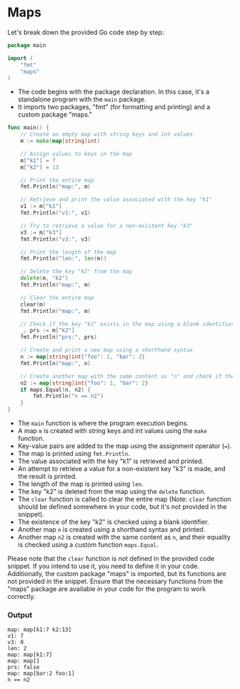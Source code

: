 # Maps
Let's break down the provided Go code step by step:

```go
package main

import (
    "fmt"
    "maps"
)
```

- The code begins with the package declaration. In this case, it's a standalone program with the `main` package.
- It imports two packages, "fmt" (for formatting and printing) and a custom package "maps."

```go
func main() {
    // Create an empty map with string keys and int values
    m := make(map[string]int)

    // Assign values to keys in the map
    m["k1"] = 7
    m["k2"] = 13

    // Print the entire map
    fmt.Println("map:", m)

    // Retrieve and print the value associated with the key "k1"
    v1 := m["k1"]
    fmt.Println("v1:", v1)

    // Try to retrieve a value for a non-existent key "k3"
    v3 := m["k3"]
    fmt.Println("v3:", v3)

    // Print the length of the map
    fmt.Println("len:", len(m))

    // Delete the key "k2" from the map
    delete(m, "k2")
    fmt.Println("map:", m)

    // Clear the entire map
    clear(m)
    fmt.Println("map:", m)

    // Check if the key "k2" exists in the map using a blank identifier (_)
    _, prs := m["k2"]
    fmt.Println("prs:", prs)

    // Create and print a new map using a shorthand syntax
    n := map[string]int{"foo": 1, "bar": 2}
    fmt.Println("map:", n)

    // Create another map with the same content as "n" and check if they are equal
    n2 := map[string]int{"foo": 1, "bar": 2}
    if maps.Equal(n, n2) {
        fmt.Println("n == n2")
    }
}
```

- The `main` function is where the program execution begins.
- A map `m` is created with string keys and int values using the `make` function.
- Key-value pairs are added to the map using the assignment operator (`=`).
- The map is printed using `fmt.Println`.
- The value associated with the key "k1" is retrieved and printed.
- An attempt to retrieve a value for a non-existent key "k3" is made, and the result is printed.
- The length of the map is printed using `len`.
- The key "k2" is deleted from the map using the `delete` function.
- The `clear` function is called to clear the entire map (Note: `clear` function should be defined somewhere in your code, but it's not provided in the snippet).
- The existence of the key "k2" is checked using a blank identifier.
- Another map `n` is created using a shorthand syntax and printed.
- Another map `n2` is created with the same content as `n`, and their equality is checked using a custom function `maps.Equal`.

Please note that the `clear` function is not defined in the provided code snippet. If you intend to use it, you need to define it in your code. Additionally, the custom package "maps" is imported, but its functions are not provided in the snippet. Ensure that the necessary functions from the "maps" package are available in your code for the program to work correctly.

### Output
```
map: map[k1:7 k2:13]
v1: 7
v3: 0
len: 2
map: map[k1:7]
map: map[]
prs: false
map: map[bar:2 foo:1]
n == n2
```